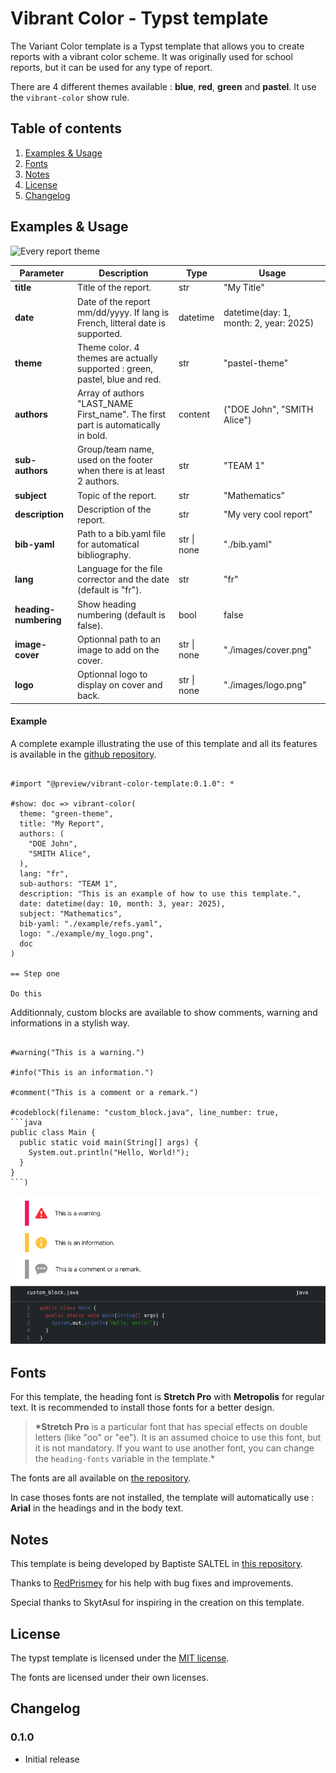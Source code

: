 # Vibrant Color - Typst template

The Variant Color template is a Typst template that allows you to create reports with a vibrant color scheme. It was originally used for school reports, but it can be used for any type of report.

There are 4 different themes available : **blue**, **red**, **green** and **pastel**. It use the `vibrant-color` show rule.

## Table of contents

1. [Examples & Usage](#examples--usage)
1. [Fonts](#fonts)
1. [Notes](#notes)
1. [License](#license)
1. [Changelog](#changelog)

## Examples & Usage

![Every report theme](./thumbnail-colors.png)

| **Parameter**         | **Description**                                                                   | **Type**    | **Usage**                              |
| --------------------- | --------------------------------------------------------------------------------- | ----------- | -------------------------------------- |
| **title**             | Title of the report.                                                              | str         | "My Title"                             |
| **date**              | Date of the report mm/dd/yyyy. If lang is French, litteral date is supported.     | datetime    | datetime(day: 1, month: 2, year: 2025) |
| **theme**             | Theme color. 4 themes are actually supported : green, pastel, blue and red.       | str         | "pastel-theme"                         |
| **authors**           | Array of authors "LAST_NAME First_name". The first part is automatically in bold. | content     | ("DOE John", "SMITH Alice")            |
| **sub-authors**       | Group/team name, used on the footer when there is at least 2 authors.             | str         | "TEAM 1"                               |
| **subject**           | Topic of the report.                                                              | str         | "Mathematics"                          |
| **description**       | Description of the report.                                                        | str         | "My very cool report"                  |
| **bib-yaml**          | Path to a bib.yaml file for automatical bibliography.                             | str \| none | "./bib.yaml"                           |
| **lang**              | Language for the file corrector and the date (default is "fr").                   | str         | "fr"                                   |
| **heading-numbering** | Show heading numbering (default is false).                                        | bool        | false                                  |
| **image-cover**       | Optionnal path to an image to add on the cover.                                   | str \| none | "./images/cover.png"                   |
| **logo**              | Optionnal logo to display on cover and back.                                      | str \| none | "./images/logo.png"                    |

#### Example

A complete example illustrating the use of this template and all its features is available in the [github repository](https://github.com/SHAfoin/shafoin-typst-template/blob/main/example/example.pdf).

```typst

#import "@preview/vibrant-color-template:0.1.0": *

#show: doc => vibrant-color(
  theme: "green-theme",
  title: "My Report",
  authors: (
    "DOE John",
    "SMITH Alice",
  ),
  lang: "fr",
  sub-authors: "TEAM 1",
  description: "This is an example of how to use this template.",
  date: datetime(day: 10, month: 3, year: 2025),
  subject: "Mathematics",
  bib-yaml: "./example/refs.yaml",
  logo: "./example/my_logo.png",
  doc
)

== Step one

Do this

```

Additionnaly, custom blocks are available to show comments, warning and informations in a stylish way.

````typst

#warning("This is a warning.")

#info("This is an information.")

#comment("This is a comment or a remark.")

#codeblock(filename: "custom_block.java", line_number: true,
```java
public class Main {
  public static void main(String[] args) {
    System.out.println("Hello, World!");
  }
}
```)

````

![Custom blocks](./thumbnail-custom_blocks.png)

## Fonts

For this template, the heading font is **Stretch Pro** with **Metropolis** for regular text. It is recommended to install those fonts for a better design.

> **\*Stretch Pro** is a particular font that has special effects on double letters (like "oo" or "ee"). It is an assumed choice to use this font, but it is not mandatory. If you want to use another font, you can change the `heading-fonts` variable in the template.\*

The fonts are all available on [the repository](https://github.com/SHAfoin/shafoin-typst-template/tree/main/font).

In case thoses fonts are not installed, the template will automatically use : **Arial** in the headings and in the body text.

## Notes

This template is being developed by Baptiste SALTEL in [this repository](https://github.com/SHAfoin/shafoin-typst-template).

Thanks to [RedPrismey](https://github.com/RedPrismey) for his help with bug fixes and improvements.

Special thanks to SkytAsul for inspiring in the creation on this template.

## License

The typst template is licensed under the [MIT license](https://github.com/SHAfoin/shafoin-typst-template/blob/main/LICENSE).

The fonts are licensed under their own licenses.

## Changelog

### 0.1.0

- Initial release
